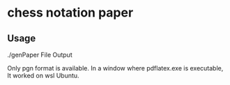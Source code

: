 # chess notation paper

## Usage
./genPaper File Output

Only pgn format is available.
In a window where pdflatex.exe is executable,
It worked on wsl Ubuntu.
